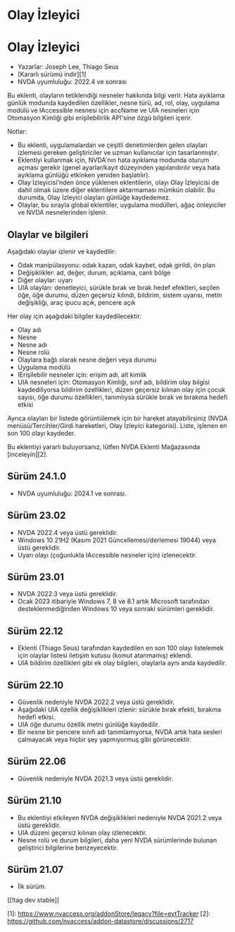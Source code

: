 # Olay İzleyici #
# Olay İzleyici

* Yazarlar: Joseph Lee, Thiago Seus
* [Kararlı sürümü indir][1]
* NVDA uyumluluğu: 2022.4 ve sonrası

Bu eklenti, olayların tetiklendiği nesneler hakkında bilgi verir. Hata
ayıklama günlük modunda kaydedilen özellikler, nesne türü, ad, rol, olay,
uygulama modülü ve IAccessible nesnesi için accName ve UIA nesneleri için
Otomasyon Kimliği gibi erişilebilirlik API'sine özgü bilgileri içerir.

Notlar:

* Bu eklenti, uygulamalardan ve çeşitli denetimlerden gelen olayları
  izlemesi gereken geliştiriciler ve uzman kullanıcılar için tasarlanmıştır.
* Eklentiyi kullanmak için, NVDA'nın hata ayıklama modunda oturum açması
  gerekir (genel ayarlar/kayıt düzeyinden yapılandırılır veya hata ayıklama
  günlüğü etkinken yeniden başlatılır).
* Olay İzleyicisi'nden önce yüklenen eklentilerin, olayı Olay İzleyicisi de
  dahil olmak üzere diğer eklentilere aktarmaması mümkün olabilir. Bu
  durumda, Olay İzleyici olayları günlüğe kaydedemez.
* Olaylar, bu sırayla global eklentiler, uygulama modülleri, ağaç
  önleyiciler ve NVDA nesnelerinden işlenir.

## Olaylar ve bilgileri

Aşağıdaki olaylar izlenir ve kaydedilir:

* Odak manipülasyonu: odak kazan, odak kaybet, odak girildi, ön plan
* Değişiklikler: ad, değer, durum, açıklama, canlı bölge
* Diğer olaylar: uyarı
* UIA olayları: denetleyici, sürükle bırak ve bırak hedef efektleri, seçilen
  öğe, öğe durumu, düzen geçersiz kılındı, bildirim, sistem uyarısı, metin
  değişikliği, araç ipucu açık, pencere açık

Her olay için aşağıdaki bilgiler kaydedilecektir:

* Olay adı
* Nesne
* Nesne adı
* Nesne rolü
* Olaylara bağlı olarak nesne değeri veya durumu
* Uygulama modülü
* IErişilebilir nesneler için: erişim adı, alt kimlik
* UIA nesneleri için: Otomasyon Kimliği, sınıf adı, bildirim olay bilgisi
  kaydediliyorsa bildirim özellikleri, düzen geçersiz kılınan olay için
  çocuk sayısı, öğe durumu özellikleri, tanımlıysa sürükle bırak ve bırakma
  hedefi etkisi

Ayrıca olayları bir listede görüntülemek için bir hareket atayabilirsiniz
(NVDA menüsü/Tercihler/Girdi hareketleri, Olay İzleyici kategorisi). Liste,
işlenen en son 100 olayı kaydeder.

Bu eklentiyi yararlı buluyorsanız, lütfen NVDA Eklenti Mağazasında
[inceleyin][2].

## Sürüm 24.1.0

* NVDA uyumluluğu: 2024.1 ve sonrası.

## Sürüm 23.02

* NVDA 2022.4 veya üstü gereklidir.
* Windows 10 21H2 (Kasım 2021 Güncellemesi/derlemesi 19044) veya üstü
  gereklidir.
* Uyarı olayı (çoğunlukla IAccessible nesneler için) izlenecektir.

## Sürüm 23.01

* NVDA 2022.3 veya üstü gereklidir.
* Ocak 2023 itibariyle Windows 7, 8 ve 8.1 artık Microsoft tarafından
  desteklenmediğinden Windows 10 veya sonraki sürümleri gereklidir.

## Sürüm 22.12

* Eklenti (Thiago Seus) tarafından kaydedilen en son 100 olayı listelemek
  için olaylar listesi iletişim kutusu (komut atanmamış) eklendi.
* UIA bildirim özellikleri gibi ek olay bilgileri, olaylarla aynı anda
  kaydedilir.

## Sürüm 22.10

* Güvenlik nedeniyle NVDA 2022.2 veya üstü gereklidir.
* Aşağıdaki UIA özellik değişiklikleri izlenir: sürükle bırak efekti,
  bırakma hedefi etkisi.
* UIA öğe durumu özellik metni günlüğe kaydedilir.
* Bir nesne bir pencere sınıfı adı tanımlamıyorsa, NVDA artık hata sesleri
  çalmayacak veya hiçbir şey yapmıyormuş gibi görünecektir.

## Sürüm 22.06

* Güvenlik nedeniyle NVDA 2021.3 veya üstü gereklidir.

## Sürüm 21.10

* Bu eklentiyi etkileyen NVDA değişiklikleri nedeniyle NVDA 2021.2 veya üstü
  gereklidir.
* UIA düzeni geçersiz kılınan olay izlenecektir.
* Nesne rolü ve durum bilgileri, daha yeni NVDA sürümlerinde bulunan
  geliştirici bilgilerine benzeyecektir.

## Sürüm 21.07

* İlk sürüm.

[[!tag dev stable]]

[1]: https://www.nvaccess.org/addonStore/legacy?file=evtTracker [2]:
https://github.com/nvaccess/addon-datastore/discussions/2717
